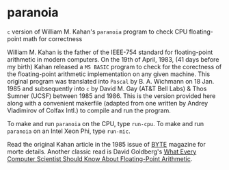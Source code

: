 # paranoia
`c` version of William M. Kahan's `paranoia` program to check CPU floating-point math for correctness

William M. Kahan is the father of the IEEE-754 standard for floating-point arithmetic in modern
computers. On the 19th of April, 1983, (41 days before my birth) Kahan released a `MS BASIC` 
program to check for the corectness of the floating-point arithmetic implementation on any given
machine. This original program was translated into `Pascal` by B. A. Wichmann on 18 Jan. 1985 and
subsequently into `c` by David M. Gay (AT&T Bell Labs) & Thos Sumner (UCSF) between 1985 and 1986.
This is the version provided here along with a convenient makerfile (adapted from one written by 
Andrey Vladimirov of Colfax Intl.) to compile and run the program.

To make and run `paranoia` on the CPU, type `run-cpu`.
To make and run `paranoia` on an Intel Xeon Phi, type `run-mic`.

Read the original Kahan article in the 1985 issue of [BYTE](https://archive.org/stream/byte-magazine-1985-02/1985_02_BYTE_10-02_Computing_and_the_Sciences#page/n222/mode/1up)
magazine for morte details. Another classic read is David Goldberg's [What Every Computer Scientist
Should Know About Floating-Point Arithmetic](https://docs.oracle.com/cd/E19957-01/806-3568/ncg_goldberg.html).
